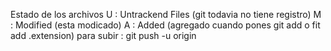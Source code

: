 Estado de los archivos
U : Untrackend Files (git todavia no tiene registro)
M : Modified (esta modicado)
A : Added (agregado cuando pones git add o fit add .extension)
para subir : git push -u origin

